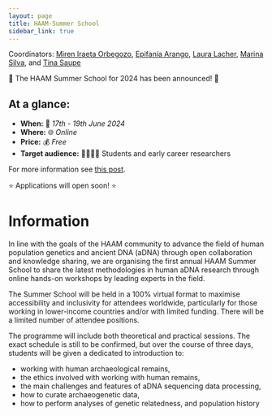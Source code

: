 ```yaml
---
layout: page
title: HAAM-Summer School
sidebar_link: true
---
```


Coordinators: [Miren Iraeta Orbegozo](mailto:iraeta.miren@gmail.com), [Epifanía Arango](mailto:epifaniarango@gmail.com), [Laura Lacher](mailto:laura_lacher@eva.mpg.de), [Marina Silva](mailto:marina.silva@crick.ac.uk), and [Tina Saupe](mailto:tsaupe@live.de)

📣 The HAAM Summer School for 2024 has been announced! 📣

## At a glance:

- **When:** 📅 _17th - 19th June 2024_
- **Where:** 🌐 _Online_
- **Price:** 💰 _Free_
- **Target audience:** 🧑‍🔬🧑‍💻 Students and early career researchers

For more information see [this post](/events/2024/04/05/event/).

⭐️ Applications will open soon! ⭐️

# Information

In line with the goals of the HAAM community to advance the field of human population genetics and ancient DNA (aDNA) through open collaboration and knowledge sharing, we are organising the first annual HAAM Summer School to share the latest methodologies in human aDNA research through online hands-on workshops by leading experts in the field.

The Summer School will be held in a 100% virtual format to maximise accessibility and inclusivity for attendees worldwide, particularly for those working in lower-income countries and/or with limited funding. There will be a limited number of attendee positions.

The programme will include both theoretical and practical sessions. The exact schedule is still to be confirmed, but over the course of three days, students will be given a dedicated to introduction to:
- working with human archaeological remains, 
- the ethics involved with working with human remains,
- the main challenges and features of aDNA sequencing data processing,
- how to curate archaeogenetic data,
- how to perform analyses of genetic relatedness, and population history


